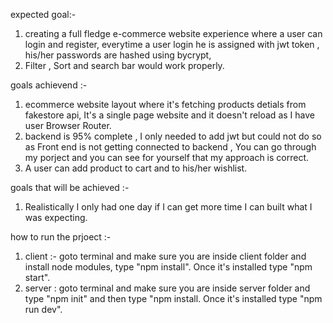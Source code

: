 expected goal:-
1) creating a full fledge e-commerce website experience where a user can login and register,
   everytime a user login he is assigned with jwt token , his/her passwords are hashed using
   bycrypt,
2) Filter , Sort and search bar would work properly.

goals achievend :-
1) ecommerce website layout where it's fetching products detials from fakestore api,
   It's a single page website and it doesn't reload as I have user Browser Router.
2) backend is 95% complete , I only needed to add jwt but could not do so as Front end
   is not getting connected to backend , You can go through my porject and you can see for yourself that my approach
   is correct.
3) A user can add product to cart and to his/her wishlist.

goals that will be achieved :-
1) Realistically I only had one day if I can get more time I can built what I was expecting.

how to run the prjoect :-
1) client :- goto terminal and make sure you are inside client folder and install node modules,
   type "npm install". Once it's installed type "npm start".
2) server : goto terminal and make sure you are inside server folder and type "npm init" and then
   type "npm install. Once it's installed type "npm run dev".
